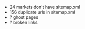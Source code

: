 - 24 markets don't have sitemap.xml
- 156 duplicate urls in sitemap.xml
- ? ghost pages
- ? broken links
